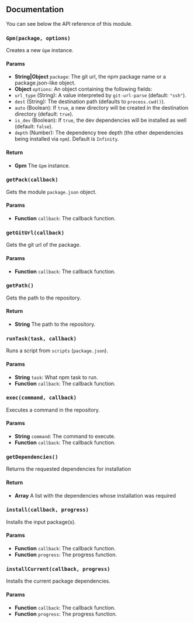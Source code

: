 ## Documentation
You can see below the API reference of this module.

### `Gpm(package, options)`
Creates a new `Gpm` instance.

#### Params
- **String|Object** `package`: The git url, the npm package name or a package.json-like object.
- **Object** `options`: An object containing the following fields:
 - `url_type` (String): A value interpreted by `git-url-parse` (default: `"ssh"`).
 - `dest` (String): The destination path (defaults to `process.cwd()`).
 - `auto` (Boolean): If `true`, a new directory will be created in the destination directory (default: `true`).
 - `is_dev` (Boolean): If `true`, the dev dependencies will be installed as well (default: `false`).
 - `depth` (Number): The dependency tree depth (the other dependencies being installed via `npm`). Default is `Infinity`.

#### Return
- **Gpm** The `Gpm` instance.

### `getPack(callback)`
Gets the module `package.json` object.

#### Params
- **Function** `callback`: The callback function.

### `getGitUrl(callback)`
Gets the git url of the package.

#### Params
- **Function** `callback`: The callback function.

### `getPath()`
Gets the path to the repository.

#### Return
- **String** The path to the repository.

### `runTask(task, callback)`
Runs a script from `scripts` (`package.json`).

#### Params
- **String** `task`: What npm task to run.
- **Function** `callback`: The callback function.

### `exec(command, callback)`
Executes a command in the repository.

#### Params
- **String** `command`: The command to execute.
- **Function** `callback`: The callback function.

### `getDependencies()`
Returns the requested dependencies for installation

#### Return
- **Array** A list with the dependencies whose installation was required

### `install(callback, progress)`
Installs the input package(s).

#### Params
- **Function** `callback`: The callback function.
- **Function** `progress`: The progress function.

### `installCurrent(callback, progress)`
Installs the current package dependencies.

#### Params
- **Function** `callback`: The callback function.
- **Function** `progress`: The progress function.

